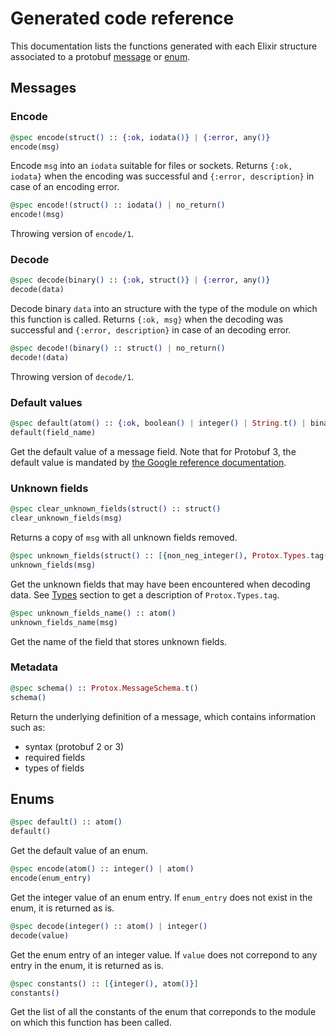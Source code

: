 # Generated code reference

This documentation lists the functions generated with each Elixir structure associated to a protobuf [message](documentation/reference.md#messages) or [enum](documentation/reference.md#enums).

## Messages

### Encode

```elixir
@spec encode(struct() :: {:ok, iodata()} | {:error, any()}
encode(msg)
```

Encode `msg` into an `iodata` suitable for files or sockets.
Returns `{:ok, iodata}` when the encoding was successful and `{:error, description}` in case of an encoding error.


```elixir
@spec encode!(struct() :: iodata() | no_return()
encode!(msg)
```

Throwing version of `encode/1`.

### Decode

```elixir
@spec decode(binary() :: {:ok, struct()} | {:error, any()}
decode(data)
```

Decode binary `data` into an structure with the type of the module on which this function is called.
Returns `{:ok, msg}` when the decoding was successful and `{:error, description}` in case of an decoding error.


```elixir
@spec decode!(binary() :: struct() | no_return()
decode!(data)
```

Throwing version of `decode/1`.

### Default values

```elixir
@spec default(atom() :: {:ok, boolean() | integer() | String.t() | binary() | float()} | {:error, atom()}
default(field_name)
```

Get the default value of a message field. Note that for Protobuf 3, the default value is mandated by [the Google reference documentation](https://developers.google.com/protocol-buffers/docs/proto3#default).

### Unknown fields

```elixir
@spec clear_unknown_fields(struct() :: struct()
clear_unknown_fields(msg)
```
Returns a copy of `msg` with all unknown fields removed.

```elixir
@spec unknown_fields(struct() :: [{non_neg_integer(), Protox.Types.tag(), binary()}]
unknown_fields(msg)
```
Get the unknown fields that may have been encountered when decoding data.
See [Types](documentation/reference.md#types) section to get a description of `Protox.Types.tag`.

```elixir
@spec unknown_fields_name() :: atom()
unknown_fields_name(msg)
```
Get the name of the field that stores unknown fields.

### Metadata
```elixir
@spec schema() :: Protox.MessageSchema.t()
schema()
```
Return the underlying definition of a message, which contains information such as:
- syntax (protobuf 2 or 3)
- required fields
- types of fields

## Enums

```elixir
@spec default() :: atom()
default()
```
Get the default value of an enum.

```elixir
@spec encode(atom() :: integer() | atom()
encode(enum_entry)
```
Get the integer value of an enum entry. If `enum_entry` does not exist in the enum, it is returned as is.


```elixir
@spec decode(integer() :: atom() | integer()
decode(value)
```
Get the enum entry of an integer value. If `value` does not correpond to any entry in the enum, it is returned as is.

```elixir
@spec constants() :: [{integer(), atom()}]
constants()
```
Get the list of all the constants of the enum that correponds to the module on which this function has been called.
```
